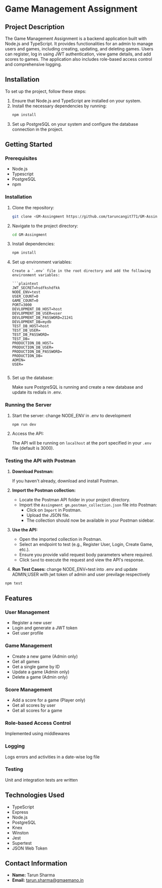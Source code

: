 # Game Management Assignment

## Project Description

The Game Management Assignment is a backend application built with Node.js and TypeScript. It provides functionalities for an admin to manage users and games, including creating, updating, and deleting games. Users can register, log in using JWT authentication, view game details, and add scores to games. The application also includes role-based access control and comprehensive logging.

## Installation

To set up the project, follow these steps:

1. Ensure that Node.js and TypeScript are installed on your system.
2. Install the necessary dependencies by running:
   ```bash
   npm install
   ```
3. Set up PostgreSQL on your system and configure the database connection in the project.

## Getting Started

### Prerequisites

- Node.js
- Typescript
- PostgreSQL
- npm

### Installation

1.  Clone the repository:

    ```bash
    git clone <GM-Assingment https://github.com/taruncangit771/GM-Assingment.git>
    ```

2.  Navigate to the project directory:

    ```bash
    cd GM-Assingment
    ```

3.  Install dependencies:

    ```bash
    npm install
    ```

4.  Set up environment variables:

        Create a `.env` file in the root directory and add the following environment variables:

        ```plaintext
        JWT_SECRET=hsdfkshdfkk
        NODE_ENV=test
        USER_COUNT=0
        GAME_COUNT=0
        PORT=3000
        DEVLOPMENT_DB_HOST=host
        DEVLOPMENT_DB_USER=user
        DEVLOPMENT_DB_PASSWORD=21241
        DEVLOPMENT_DB=mydb
        TEST_DB_HOST=host
        TEST_DB_USER=
        TEST_DB_PASSWORD=
        TEST_DB=
        PRODUCTION_DB_HOST=
        PRODUCTION_DB_USER=
        PRODUCTION_DB_PASSWORD=
        PRODUCTION_DB=
        ADMIN=
        USER=
    ```

5.  Set up the database:

    Make sure PostgreSQL is running and create a new database and update its redials in .env.

### Running the Server

1. Start the server:
   change NODE_ENV in .env to development

   ```bash
   npm run dev
   ```

2. Access the API:

   The API will be running on `localhost` at the port specified in your `.env` file (default is 3000).

### Testing the API with Postman

1. **Download Postman:**

   If you haven't already, download and install Postman.

2. **Import the Postman collection:**

   - Locate the Postman API folder in your project directory.
   - Import the `Assingment gm.postman_collection.json` file into Postman:
     - Click on `Import` in Postman.
     - Upload the JSON file.
     - The collection should now be available in your Postman sidebar.

3. **Use the API:**

   - Open the imported collection in Postman.
   - Select an endpoint to test (e.g., Register User, Login, Create Game, etc.).
   - Ensure you provide valid request body parameters where required.
   - Click `Send` to execute the request and view the API's response.

4. **Run Test Cases:**
   change NODE_ENV=test into .env and update ADMIN,USER with jwt token of admin and user previlage respectively

```bash
npm test
```

## Features

### User Management

- Register a new user
- Login and generate a JWT token
- Get user profile

### Game Management

- Create a new game (Admin only)
- Get all games
- Get a single game by ID
- Update a game (Admin only)
- Delete a game (Admin only)

### Score Management

- Add a score for a game (Player only)
- Get all scores by user
- Get all scores for a game

### Role-based Access Control

Implemented using middlewares

### Logging

Logs errors and activities in a date-wise log file

### Testing

Unit and integration tests are written

## Technologies Used

- TypeScript
- Express
- Node.js
- PostgreSQL
- Knex
- Winston
- Jest
- Supertest
- JSON Web Token

## Contact Information

- **Name:** Tarun Sharma
- **Email:** [tarun.sharma@gmaemano.in](mailto:tarun.sharma@gmaemano.in)
